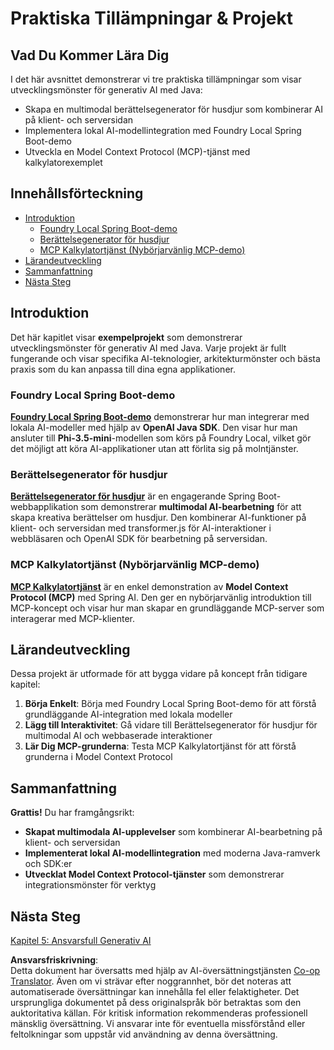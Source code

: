 <!--
CO_OP_TRANSLATOR_METADATA:
{
  "original_hash": "d45b8e2291ab1357592c904c103cbc81",
  "translation_date": "2025-07-28T10:51:33+00:00",
  "source_file": "04-PracticalSamples/README.md",
  "language_code": "sv"
}
-->
# Praktiska Tillämpningar & Projekt

## Vad Du Kommer Lära Dig
I det här avsnittet demonstrerar vi tre praktiska tillämpningar som visar utvecklingsmönster för generativ AI med Java:
- Skapa en multimodal berättelsegenerator för husdjur som kombinerar AI på klient- och serversidan
- Implementera lokal AI-modellintegration med Foundry Local Spring Boot-demo
- Utveckla en Model Context Protocol (MCP)-tjänst med kalkylatorexemplet

## Innehållsförteckning

- [Introduktion](../../../04-PracticalSamples)
  - [Foundry Local Spring Boot-demo](../../../04-PracticalSamples)
  - [Berättelsegenerator för husdjur](../../../04-PracticalSamples)
  - [MCP Kalkylatortjänst (Nybörjarvänlig MCP-demo)](../../../04-PracticalSamples)
- [Lärandeutveckling](../../../04-PracticalSamples)
- [Sammanfattning](../../../04-PracticalSamples)
- [Nästa Steg](../../../04-PracticalSamples)

## Introduktion

Det här kapitlet visar **exempelprojekt** som demonstrerar utvecklingsmönster för generativ AI med Java. Varje projekt är fullt fungerande och visar specifika AI-teknologier, arkitekturmönster och bästa praxis som du kan anpassa till dina egna applikationer.

### Foundry Local Spring Boot-demo

**[Foundry Local Spring Boot-demo](foundrylocal/README.md)** demonstrerar hur man integrerar med lokala AI-modeller med hjälp av **OpenAI Java SDK**. Den visar hur man ansluter till **Phi-3.5-mini**-modellen som körs på Foundry Local, vilket gör det möjligt att köra AI-applikationer utan att förlita sig på molntjänster.

### Berättelsegenerator för husdjur

**[Berättelsegenerator för husdjur](petstory/README.md)** är en engagerande Spring Boot-webbapplikation som demonstrerar **multimodal AI-bearbetning** för att skapa kreativa berättelser om husdjur. Den kombinerar AI-funktioner på klient- och serversidan med transformer.js för AI-interaktioner i webbläsaren och OpenAI SDK för bearbetning på serversidan.

### MCP Kalkylatortjänst (Nybörjarvänlig MCP-demo)

**[MCP Kalkylatortjänst](calculator/README.md)** är en enkel demonstration av **Model Context Protocol (MCP)** med Spring AI. Den ger en nybörjarvänlig introduktion till MCP-koncept och visar hur man skapar en grundläggande MCP-server som interagerar med MCP-klienter.

## Lärandeutveckling

Dessa projekt är utformade för att bygga vidare på koncept från tidigare kapitel:

1. **Börja Enkelt**: Börja med Foundry Local Spring Boot-demo för att förstå grundläggande AI-integration med lokala modeller
2. **Lägg till Interaktivitet**: Gå vidare till Berättelsegenerator för husdjur för multimodal AI och webbaserade interaktioner
3. **Lär Dig MCP-grunderna**: Testa MCP Kalkylatortjänst för att förstå grunderna i Model Context Protocol

## Sammanfattning

**Grattis!** Du har framgångsrikt:

- **Skapat multimodala AI-upplevelser** som kombinerar AI-bearbetning på klient- och serversidan
- **Implementerat lokal AI-modellintegration** med moderna Java-ramverk och SDK:er
- **Utvecklat Model Context Protocol-tjänster** som demonstrerar integrationsmönster för verktyg

## Nästa Steg

[Kapitel 5: Ansvarsfull Generativ AI](../05-ResponsibleGenAI/README.md)

**Ansvarsfriskrivning**:  
Detta dokument har översatts med hjälp av AI-översättningstjänsten [Co-op Translator](https://github.com/Azure/co-op-translator). Även om vi strävar efter noggrannhet, bör det noteras att automatiserade översättningar kan innehålla fel eller felaktigheter. Det ursprungliga dokumentet på dess originalspråk bör betraktas som den auktoritativa källan. För kritisk information rekommenderas professionell mänsklig översättning. Vi ansvarar inte för eventuella missförstånd eller feltolkningar som uppstår vid användning av denna översättning.